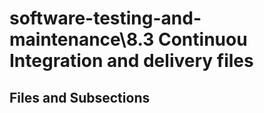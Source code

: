 # software-testing-and-maintenance\8.3 Continuou Integration and delivery files

## Files and Subsections

